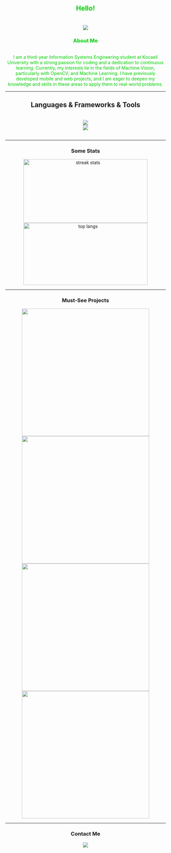 <h2 align="center" style="color:#00CC00;">Hello!</h2>

<h1 align="center">
  <img src="https://readme-typing-svg.herokuapp.com/?font=Righteous&size=35&color=FFFFFF&center=true&vCenter=true&width=500&repeat=false&random=true&height=70&duration=6000&lines=I'm+Barış+Fahri+Kahrıman;" />
</h1>
<h3 align="center" style="color:#00CC00;">About Me</h3>
<br/>
<div align="center" style="color:#00CC00;">
  I am a third-year Information Systems Engineering student at Kocaeli University with a strong passion for coding and a dedication to continuous learning. Currently, my interests lie in the fields of Machine Vision, particularly with OpenCV, and Machine Learning. I have previously developed mobile and web projects, and I am eager to deepen my knowledge and skills in these areas to apply them to real-world problems.
</div>

<hr/>
 
<h2 align="center"">Languages & Frameworks & Tools</h2>
<br/>
<div align="center">
    <img src="https://skillicons.dev/icons?i=linux,python,cs,php,html,css,js" /><br>
    <img src="https://skillicons.dev/icons?i=flutter,firebase,mysql,tailwind,bootstrap,figma,git" /><br>
</div>



<br/>
<hr/>
<h3 align="center">Some Stats</h3>
<div align="center">
  <img width=390 height=200 src="https://github-readme-streak-stats.herokuapp.com/?user=BarisFK&count_private=true&theme=gotham&border_radius=10" alt="streak stats"/>
  <img width=390 height=195 src="https://github-readme-stats.vercel.app/api/top-langs/?username=BarisFK&hide=HTML&langs_count=8&layout=compact&theme=gotham&border_radius=10&size_weight=0.5&count_weight=0.5&exclude_repo=github-readme-stats" alt="top langs" />
</div>
<hr/>


<h3 align="center">Must-See Projects</h3>
<div align="center">
  <a href="https://github.com/BarisFK/BeeByte">
    <img  src="https://github-readme-stats.vercel.app/api/pin/?username=BarisFK&repo=BeeByte&theme=gotham&border_radius=20" width="400"/>
  </a>
  <a href="https://github.com/BarisFK/Uzum_YOLO8">
    <img  src="https://github-readme-stats.vercel.app/api/pin/?username=BarisFK&repo=Uzum_YOLO8&theme=gotham&border_radius=20" width="400"/>
  </a>
  <a href="https://github.com/BarisFK/Brypto">
    <img  src="https://github-readme-stats.vercel.app/api/pin/?username=BarisFK&repo=Brypto&theme=gotham&border_radius=20" width="400"/>
  </a>
  <a href="https://github.com/BarisFK/PrintUp">
    <img  src="https://github-readme-stats.vercel.app/api/pin/?username=BarisFK&repo=PrintUp&theme=gotham&border_radius=20" width="400"/>
  </a>
  
  
</div>

<hr/>

<h3 align="center">Contact Me</h3>
<div align="center">
  <a href="https://linkedin.com/in/baris-fahri-kahriman" target="_blank">
    <img src="https://img.shields.io/badge/LinkedIn-0077B5?style=for-the-badge&logo=linkedin&logoColor=white" target="_blank" />
  </a>
</div>
